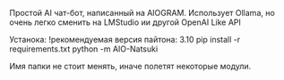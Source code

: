 Простой AI чат-бот, написанный на AIOGRAM.
Использует Ollama, но очень легко сменить на LMStudio ии другой OpenAI Like API

Устанока:
!рекомендуемая версия пайтона: 3.10
pip install -r requirements.txt
python -m AIO-Natsuki

Имя папки не стоит менять, иначе полетят некоторые модули.
